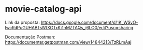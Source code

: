# movie-catalog-api

Link da proposta: https://docs.google.com/document/d/1K_WSvO-lwcRdPuGUHABTsWtXGTxKi1nMZTAQs_j6LO0/edit?usp=sharing

Documentação Postman: https://documenter.getpostman.com/view/14844213/TzRLmAaj

